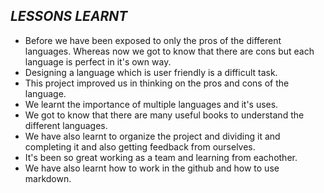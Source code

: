 ## *LESSONS LEARNT*

- Before we have been exposed to only the pros of the different languages. Whereas now we got to know that there are cons but each language is perfect in it's own way.
- Designing a language which is user friendly is a difficult task.
- This project improved us in thinking on the pros and cons of the language.
- We learnt the importance of multiple languages and it's uses.
- We got to know that there are many useful books to understand the different languages.
- We have also learnt to organize the project and dividing it and completing it and also getting feedback from ourselves. 
- It's been so great working as a team and learning from eachother.
- We have also learnt how to work in the github and how to use markdown.
